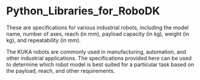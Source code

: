 # Python_Libraries_for_RoboDK
 
These are specifications for various industrial robots, including the model name, number of axes, reach (in mm), payload capacity (in kg), weight (in kg), and repeatability (in mm). 

The KUKA robots are commonly used in manufacturing, automation, and other industrial applications. The specifications provided here can be used to determine which robot model is best suited for a particular task based on the payload, reach, and other requirements.
